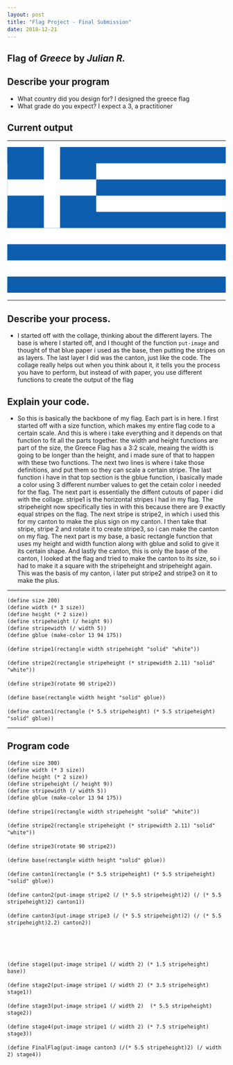 ```yaml
---
layout: post
title: "Flag Project - Final Submission"
date: 2018-12-21
---
```


## Flag of _Greece_ by _Julian R._

## Describe your program

-   What country did you design for? I designed the greece flag
-   What grade do you expect? I expect a 3, a practitioner

## Current output

* * *
![Flag](/images/finalflag.png)
* * *

## Describe your process.

-  I started off with the collage, thinking about the different layers. The base is where I started off, and I thought of the function ```put-image``` and thought of that blue paper i used as the base, then putting the stripes on as layers. The last layer I did was the canton, just like the code. The collage really helps out when you think about it, it tells you the process you have to perform, but instead of with paper, you use different functions to create the output of the flag

## Explain your code.

-  So this is basically the backbone of my flag. Each part is in here. I first started off with a size function, which makes my entire flag code to a certain scale. And this is where i take everything and it depends on that function to fit all the parts together. the width and height functions are part of the size, the Greece Flag has a 3:2 scale, meaing the width is going to be longer than the height, and i made sure of that to happen with these two functions. The next two lines is where i take those definitions, and put them so they can scale a certain stripe. The last function i have in that top section is the gblue function, i basically made a color using 3 different number values to get the cetain color i needed for the flag. The next part is essentially the diffent cutouts of paper i did with the collage. stripe1 is the horizontal stripes i had in my flag. The stripeheight now specifically ties in with this because there are 9 exactly equal stripes on the flag. The next stripe is stripe2, in which i used this for my canton to make the plus sign on my canton. I then take that stripe, stripe 2 and rotate it to create stripe3, so i can make the canton on my flag. The next part is my base, a basic rectangle function that uses my height and width function along with gblue and solid to give it its certain shape. And lastly the canton, this is only the base of the canton, I looked at the flag and tried to make the canton to its size, so i had to make it a square with the stripeheight and stripeheight again. This was the basis of my canton, i later put stripe2 and stripe3 on it to make the plus. 
* * *

```
(define size 200)
(define width (* 3 size))
(define height (* 2 size))
(define stripeheight (/ height 9))
(define stripewidth (/ width 5))
(define gblue (make-color 13 94 175))

(define stripe1(rectangle width stripeheight "solid" "white"))

(define stripe2(rectangle stripeheight (* stripewidth 2.11) "solid" "white"))

(define stripe3(rotate 90 stripe2))

(define base(rectangle width height "solid" gblue))

(define canton1(rectangle (* 5.5 stripeheight) (* 5.5 stripeheight) "solid" gblue))
```

* * *


## Program code
```
(define size 300)
(define width (* 3 size))
(define height (* 2 size))
(define stripeheight (/ height 9))
(define stripewidth (/ width 5))
(define gblue (make-color 13 94 175))

(define stripe1(rectangle width stripeheight "solid" "white"))

(define stripe2(rectangle stripeheight (* stripewidth 2.11) "solid" "white"))

(define stripe3(rotate 90 stripe2))

(define base(rectangle width height "solid" gblue))

(define canton1(rectangle (* 5.5 stripeheight) (* 5.5 stripeheight) "solid" gblue))

(define canton2(put-image stripe2 (/ (* 5.5 stripeheight)2) (/ (* 5.5 stripeheight)2) canton1))

(define canton3(put-image stripe3 (/ (* 5.5 stripeheight)2) (/ (* 5.5 stripeheight)2.2) canton2))





(define stage1(put-image stripe1 (/ width 2) (* 1.5 stripeheight) base))
  
(define stage2(put-image stripe1 (/ width 2) (* 3.5 stripeheight) stage1))

(define stage3(put-image stripe1 (/ width 2)  (* 5.5 stripeheight) stage2))

(define stage4(put-image stripe1 (/ width 2) (* 7.5 stripeheight) stage3))

(define FinalFlag(put-image canton3 (/(* 5.5 stripeheight)2) (/ width 2) stage4))
```
